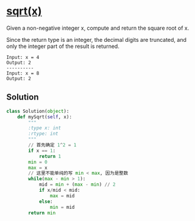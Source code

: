 # [sqrt(x)](https://leetcode.cn/problems/sqrtx/)

Given a non-negative integer x, compute and return the square root of x.

Since the return type is an integer, the decimal digits are truncated, and only the integer part of the result is returned.

```
Input: x = 4
Output: 2
----------
Input: x = 8
Output: 2
```

## Solution 
```Python 
class Solution(object):
    def mySqrt(self, x):
        """
        :type x: int
        :rtype: int
        """
        // 首先确定 1^2 = 1
        if x == 1:
            return 1
        min = 0
        max = x
        // 这里不能单纯的写 min < max, 因为是整数 
        while(max - min > 1):
            mid = min + (max - min) // 2
            if x/mid < mid:
                max = mid
            else:
                min = mid
        return min
```
